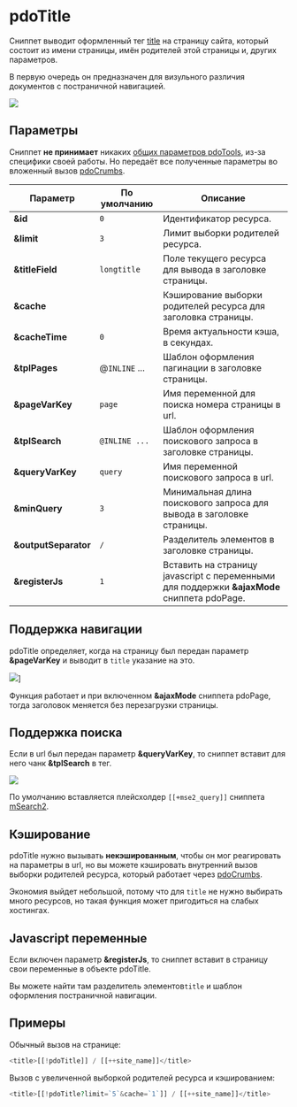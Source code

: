 # pdoTitle

Сниппет выводит оформленный тег [title][0] на страницу сайта, который состоит из имени страницы, имён родителей этой страницы и, других параметров.

В первую очередь он предназначен для визульного различия документов с постраничной навигацией.

[![](https://file.modx.pro/files/5/7/d/57d52e8252998a06aa312fb6809e8fe6s.jpg)](https://file.modx.pro/files/5/7/d/57d52e8252998a06aa312fb6809e8fe6.png)

## Параметры

Сниппет **не принимает** никаких [общих параметров pdoTools][3], из-за специфики своей работы.
Но передаёт все полученные параметры во вложенный вызов [pdoCrumbs][2].

 | Параметр             | По умолчанию  | Описание                                                                                    |
 |----------------------|---------------|---------------------------------------------------------------------------------------------|
 | **&id**              | `0`           | Идентификатор ресурса.                                                                      |
 | **&limit**           | `3`           | Лимит выборки родителей ресурса.                                                            |
 | **&titleField**      | `longtitle`   | Поле текущего ресурса для вывода в заголовке страницы.                                      |
 | **&cache**           |               | Кэширование выборки родителей ресурса для заголовка страницы.                               |
 | **&cacheTime**       | `0`           | Время актуальности кэша, в секундах.                                                        |
 | **&tplPages**        | @`INLINE` ... | Шаблон оформления пагинации в заголовке страницы.                                           |
 | **&pageVarKey**      | `page`        | Имя переменной для поиска номера страницы в url.                                            |
 | **&tplSearch**       | `@INLINE ...` | Шаблон оформления поискового запроса в заголовке страницы.                                  |
 | **&queryVarKey**     | `query`       | Имя переменной поискового запроса в url.                                                    |
 | **&minQuery**        | `3`           | Минимальная длина поискового запроса для вывода в заголовке страницы.                       |
 | **&outputSeparator** | `/`           | Разделитель элементов в заголовке страницы.                                                 |
 | **&registerJs**      | `1`           | Вставить на страницу javascript с переменными для поддержки **&ajaxMode** сниппета pdoPage. |

## Поддержка навигации

pdoTitle определяет, когда на страницу был передан параметр **&pageVarKey** и выводит в `title` указание на это.

![](https://file.modx.pro/files/b/c/c/bcc933780544f16050d9fefd8bdd8c0a.png)]

Функция работает и при включенном **&ajaxMode** сниппета pdoPage, тогда заголовок меняется без перезагрузки страницы.

## Поддержка поиска

Если в url был передан параметр **&queryVarKey**, то сниппет вставит для него чанк **&tplSearch** в тег.

![](https://file.modx.pro/files/3/6/4/3649234d5f4e88426cc5ed528e713405.png)

По умолчанию вставляется плейсхолдер `[[+mse2_query]]` сниппета [mSearch2][1].

## Кэширование

pdoTitle нужно вызывать **некэшированным**, чтобы он мог реагировать на параметры в url, но вы можете кэшировать внутренний вызов выборки родителей ресурса, который работает через [pdoCrumbs][2].

Экономия выйдет небольшой, потому что для `title` не нужно выбирать много ресурсов, но такая функция может пригодиться на слабых хостингах.

## Javascript переменные

Если включен параметр **&registerJs**, то сниппет вставит в страницу свои переменные в объекте pdoTitle.

Вы можете найти там разделитель элементов`title` и шаблон оформления постраничной навигации.

## Примеры

Обычный вызов на странице:

``` php
<title>[[!pdoTitle]] / [[++site_name]]</title>
```

Вызов с увеличенной выборкой родителей ресурса и кэшированием:

``` php
<title>[[!pdoTitle?limit=`5`&cache=`1`]] / [[++site_name]]</title>
```

[0]: http://htmlbook.ru/html/TITLE
[1]: /components/03_mSearch2/01_Сниппеты/01_mSearch2.md
[2]: /components/pdotools/snippets/pdocrumbs
[3]: /components/pdotools/general-parameters
